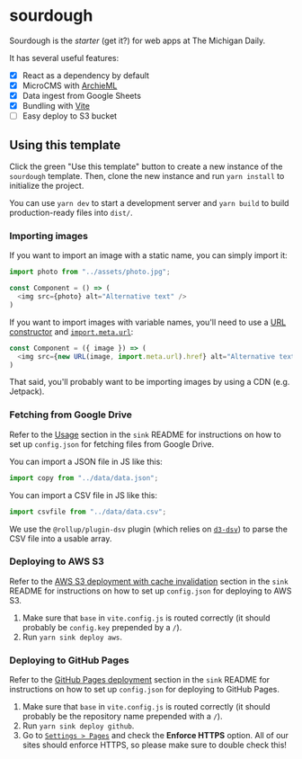 # sourdough

Sourdough is the _starter_ (get it?) for web apps at The Michigan Daily.

It has several useful features:

- [x] React as a dependency by default
- [x] MicroCMS with [ArchieML](http://archieml.org/)
- [x] Data ingest from Google Sheets
- [x] Bundling with [Vite](https://vitejs.dev/)
- [ ] Easy deploy to S3 bucket

## Using this template

Click the green "Use this template" button to create a new instance of the `sourdough` template. Then, clone the new instance and run `yarn install` to initialize the project.

You can use `yarn dev` to start a development server and `yarn build` to build production-ready files into `dist/`.

### Importing images

If you want to import an image with a static name, you can simply import it:

```javascript
import photo from "../assets/photo.jpg";

const Component = () => (
  <img src={photo} alt="Alternative text" />
)
```

If you want to import images with variable names, you'll need to use a [URL constructor](https://developer.mozilla.org/en-US/docs/Web/API/URL) and [`import.meta.url`](https://developer.mozilla.org/en-US/docs/Web/JavaScript/Reference/Operators/import.meta):

```javascript
const Component = ({ image }) => (
  <img src={new URL(image, import.meta.url).href} alt="Alternative text" />
)
```

That said, you'll probably want to be importing images by using a CDN (e.g. Jetpack).

### Fetching from Google Drive

Refer to the [Usage](https://github.com/MichiganDaily/sink#usage) section in the `sink` README for instructions on how to set up `config.json` for fetching files from Google Drive.

You can import a JSON file in JS like this:

```js
import copy from "../data/data.json";
```

You can import a CSV file in JS like this:

```js
import csvfile from "../data/data.csv";
```

We use the `@rollup/plugin-dsv` plugin (which relies on [`d3-dsv`](https://github.com/d3/d3-dsv)) to parse the CSV file into a usable array.

### Deploying to AWS S3

Refer to the [AWS S3 deployment with cache invalidation](https://github.com/MichiganDaily/sink/tree/main#aws-s3-deployment-with-cache-invalidation) section in the `sink` README for instructions on how to set up `config.json` for deploying to AWS S3.

1. Make sure that `base` in `vite.config.js` is routed correctly (it should probably be `config.key` prepended by a `/`).
2. Run `yarn sink deploy aws`.

### Deploying to GitHub Pages

Refer to the [GitHub Pages deployment](https://github.com/MichiganDaily/sink/tree/main#github-pages-deployment) section in the `sink` README for instructions on how to set up `config.json` for deploying to GitHub Pages.

1. Make sure that `base` in `vite.config.js` is routed correctly (it should probably be the repository name prepended with a `/`).
2. Run `yarn sink deploy github`.
3. Go to [`Settings > Pages`](../../settings/pages) and check the **Enforce HTTPS** option. All of our sites should enforce HTTPS, so please make sure to double check this!
